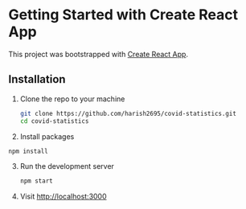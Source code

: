 # Getting Started with Create React App

This project was bootstrapped with [Create React App](https://github.com/facebook/create-react-app).

## Installation

1. Clone the repo to your machine

   ```bash
   git clone https://github.com/harish2695/covid-statistics.git
   cd covid-statistics
   ```

2. Install packages

```bash
npm install
```

3. Run the development server

   ```bash
   npm start
   ```

4) Visit <http://localhost:3000>

